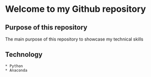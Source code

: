 <!--
**mrraj7/mrraj7** is a ✨ _special_ ✨ repository because its `README.md` (this file) appears on your GitHub profile.
-->

# Welcome to my Github repository

## Purpose of this repository

The main purpose of this repository to showcase my technical skills

## Technology

    * Python
    * Anaconda

